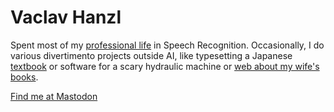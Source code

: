# Vaclav Hanzl

Spent most of my [professional life](https://www.linkedin.com/in/vaclav-hanzl-326140199/) in Speech Recognition.
Occasionally, I do various divertimento projects outside AI, like typesetting a Japanese [textbook](http://denisa.vostry.cz/ucebnice/) or software for a scary hydraulic machine or [web about my wife's books](http://denisa.vostry.cz/).


<a rel="me" href="https://sigmoid.social/@vaclavh">Find me at Mastodon</a>

<!---
vaclavhanzl/vaclavhanzl is a ✨ special ✨ repository because its `README.md` (this file) appears on your GitHub profile.
You can click the Preview link to take a look at your changes.
--->
